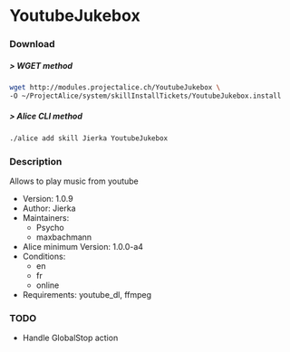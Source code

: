 # YoutubeJukebox

### Download

##### > WGET method
```bash
wget http://modules.projectalice.ch/YoutubeJukebox \
-O ~/ProjectAlice/system/skillInstallTickets/YoutubeJukebox.install
```

##### > Alice CLI method
```bash
./alice add skill Jierka YoutubeJukebox
```

### Description
Allows to play music from youtube

- Version: 1.0.9
- Author: Jierka
- Maintainers:
  - Psycho
  - maxbachmann
- Alice minimum Version: 1.0.0-a4
- Conditions:
  - en
  - fr
  - online
- Requirements: youtube_dl, ffmpeg

### TODO

- Handle GlobalStop action
